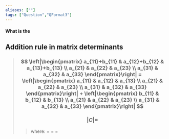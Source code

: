 ```yaml
---
aliases: [""]
tags: ["Question","QFormat3"]
---
```


#### What is the
## Addition rule in matrix determinants
> ### $$ \left|\begin{pmatrix} a_{11}+b_{11} &  a_{12}+b_{12} &  a_{13}+b_{13} \\  a_{21} &  a_{22} &  a_{23} \\  a_{31} &  a_{32} &  a_{33} \end{pmatrix}\right| = \left|\begin{pmatrix} a_{11} &  a_{12} &  a_{13} \\  a_{21} &  a_{22} &  a_{23} \\  a_{31} &  a_{32} &  a_{33} \end{pmatrix}\right|  + \left|\begin{pmatrix} b_{11} &  b_{12} &  b_{13} \\  a_{21} &  a_{22} &  a_{23} \\  a_{31} &  a_{32} &  a_{33} \end{pmatrix}\right| $$ 
> ### $$ |C| =  $$
>> where:
>> $=$ 
>> $=$
>> $=$